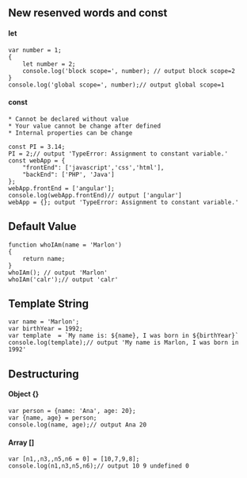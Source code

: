 ## New resenved words  and const
#### let
```
var number = 1;
{
    let number = 2;
    console.log('block scope=', number); // output block scope=2
}
console.log('global scope=', number);// output global scope=1
```

#### const
    * Cannot be declared without value
    * Your value cannot be change after defined
    * Internal properties can be change
```
const PI = 3.14;
PI = 2;// output 'TypeError: Assignment to constant variable.'
const webApp = {
    "frontEnd": ['javascript','css','html'],
    "backEnd": ['PHP', 'Java']
};
webApp.frontEnd = ['angular'];
console.log(webApp.frontEnd)// output ['angular']
webApp = {}; output 'TypeError: Assignment to constant variable.'
```

## Default Value
```
function whoIAm(name = 'Marlon')
{
    return name;
}
whoIAm(); // output 'Marlon'
whoIAm('calr');// output 'calr'
```

## Template String
```
var name = 'Marlon';
var birthYear = 1992;
var template  = `My name is: ${name}, I was born in ${birthYear}`
console.log(template);// output 'My name is Marlon, I was born in 1992'
```

## Destructuring
#### Object {}
```
var person = {name: 'Ana', age: 20};
var {name, age} = person;
console.log(name, age);// output Ana 20
```
#### Array []
```
var [n1,,n3,,n5,n6 = 0] = [10,7,9,8];
console.log(n1,n3,n5,n6);// output 10 9 undefined 0
```